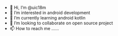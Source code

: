 - 👋 Hi, I’m @uic18m
- 👀 I’m interested in android development 
- 🌱 I’m currently learning android kotlin
- 💞️ I’m looking to collaborate on open source project
- 📫 How to reach me ......

<!---
uic18m/uic18m is a ✨ special ✨ repository because its `README.md` (this file) appears on your GitHub profile.
You can click the Preview link to take a look at your changes.
--->
